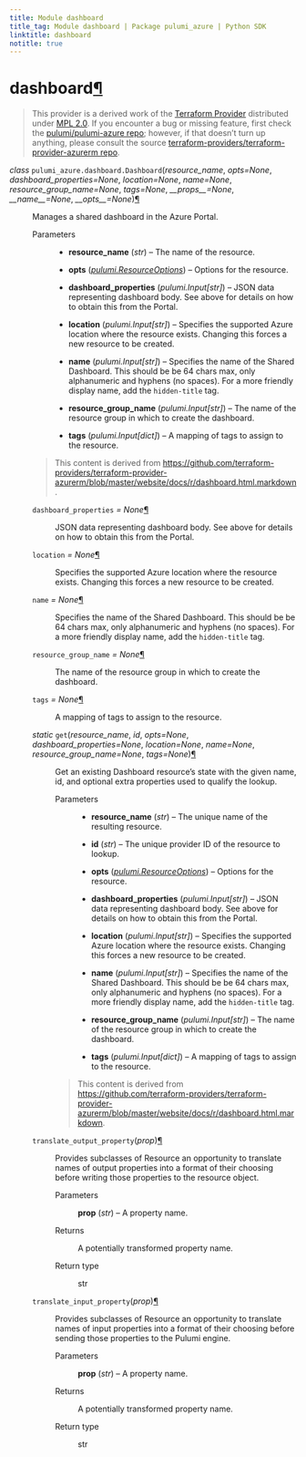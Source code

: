 ```yaml
---
title: Module dashboard
title_tag: Module dashboard | Package pulumi_azure | Python SDK
linktitle: dashboard
notitle: true
---
```


<div class="section" id="dashboard">
<h1>dashboard<a class="headerlink" href="#dashboard" title="Permalink to this headline">¶</a></h1>
<blockquote>
<div><p>This provider is a derived work of the <a class="reference external" href="https://github.com/terraform-providers/terraform-provider-azurerm">Terraform Provider</a> distributed under
<a class="reference external" href="https://www.mozilla.org/en-US/MPL/2.0/">MPL 2.0</a>. If you encounter a bug or missing feature, first check the
<a class="reference external" href="https://github.com/pulumi/pulumi-azure/issues">pulumi/pulumi-azure repo</a>; however, if that doesn’t turn up
anything, please consult the source <a class="reference external" href="https://github.com/terraform-providers/terraform-provider-azurerm/issues">terraform-providers/terraform-provider-azurerm repo</a>.</p>
</div></blockquote>
<span class="target" id="module-pulumi_azure.dashboard"></span><dl class="class">
<dt id="pulumi_azure.dashboard.Dashboard">
<em class="property">class </em><code class="sig-prename descclassname">pulumi_azure.dashboard.</code><code class="sig-name descname">Dashboard</code><span class="sig-paren">(</span><em class="sig-param">resource_name</em>, <em class="sig-param">opts=None</em>, <em class="sig-param">dashboard_properties=None</em>, <em class="sig-param">location=None</em>, <em class="sig-param">name=None</em>, <em class="sig-param">resource_group_name=None</em>, <em class="sig-param">tags=None</em>, <em class="sig-param">__props__=None</em>, <em class="sig-param">__name__=None</em>, <em class="sig-param">__opts__=None</em><span class="sig-paren">)</span><a class="headerlink" href="#pulumi_azure.dashboard.Dashboard" title="Permalink to this definition">¶</a></dt>
<dd><p>Manages a shared dashboard in the Azure Portal.</p>
<dl class="field-list simple">
<dt class="field-odd">Parameters</dt>
<dd class="field-odd"><ul class="simple">
<li><p><strong>resource_name</strong> (<em>str</em>) – The name of the resource.</p></li>
<li><p><strong>opts</strong> (<a class="reference internal" href="../../pulumi/#pulumi.ResourceOptions" title="pulumi.ResourceOptions"><em>pulumi.ResourceOptions</em></a>) – Options for the resource.</p></li>
<li><p><strong>dashboard_properties</strong> (<em>pulumi.Input</em><em>[</em><em>str</em><em>]</em>) – JSON data representing dashboard body. See above for details on how to obtain this from the Portal.</p></li>
<li><p><strong>location</strong> (<em>pulumi.Input</em><em>[</em><em>str</em><em>]</em>) – Specifies the supported Azure location where the resource exists. Changing this forces a new resource to be created.</p></li>
<li><p><strong>name</strong> (<em>pulumi.Input</em><em>[</em><em>str</em><em>]</em>) – Specifies the name of the Shared Dashboard. This should be be 64 chars max, only alphanumeric and hyphens (no spaces). For a more friendly display name, add the <code class="docutils literal notranslate"><span class="pre">hidden-title</span></code> tag.</p></li>
<li><p><strong>resource_group_name</strong> (<em>pulumi.Input</em><em>[</em><em>str</em><em>]</em>) – The name of the resource group in which to
create the dashboard.</p></li>
<li><p><strong>tags</strong> (<em>pulumi.Input</em><em>[</em><em>dict</em><em>]</em>) – A mapping of tags to assign to the resource.</p></li>
</ul>
</dd>
</dl>
<blockquote>
<div><p>This content is derived from <a class="reference external" href="https://github.com/terraform-providers/terraform-provider-azurerm/blob/master/website/docs/r/dashboard.html.markdown">https://github.com/terraform-providers/terraform-provider-azurerm/blob/master/website/docs/r/dashboard.html.markdown</a>.</p>
</div></blockquote>
<dl class="attribute">
<dt id="pulumi_azure.dashboard.Dashboard.dashboard_properties">
<code class="sig-name descname">dashboard_properties</code><em class="property"> = None</em><a class="headerlink" href="#pulumi_azure.dashboard.Dashboard.dashboard_properties" title="Permalink to this definition">¶</a></dt>
<dd><p>JSON data representing dashboard body. See above for details on how to obtain this from the Portal.</p>
</dd></dl>

<dl class="attribute">
<dt id="pulumi_azure.dashboard.Dashboard.location">
<code class="sig-name descname">location</code><em class="property"> = None</em><a class="headerlink" href="#pulumi_azure.dashboard.Dashboard.location" title="Permalink to this definition">¶</a></dt>
<dd><p>Specifies the supported Azure location where the resource exists. Changing this forces a new resource to be created.</p>
</dd></dl>

<dl class="attribute">
<dt id="pulumi_azure.dashboard.Dashboard.name">
<code class="sig-name descname">name</code><em class="property"> = None</em><a class="headerlink" href="#pulumi_azure.dashboard.Dashboard.name" title="Permalink to this definition">¶</a></dt>
<dd><p>Specifies the name of the Shared Dashboard. This should be be 64 chars max, only alphanumeric and hyphens (no spaces). For a more friendly display name, add the <code class="docutils literal notranslate"><span class="pre">hidden-title</span></code> tag.</p>
</dd></dl>

<dl class="attribute">
<dt id="pulumi_azure.dashboard.Dashboard.resource_group_name">
<code class="sig-name descname">resource_group_name</code><em class="property"> = None</em><a class="headerlink" href="#pulumi_azure.dashboard.Dashboard.resource_group_name" title="Permalink to this definition">¶</a></dt>
<dd><p>The name of the resource group in which to
create the dashboard.</p>
</dd></dl>

<dl class="attribute">
<dt id="pulumi_azure.dashboard.Dashboard.tags">
<code class="sig-name descname">tags</code><em class="property"> = None</em><a class="headerlink" href="#pulumi_azure.dashboard.Dashboard.tags" title="Permalink to this definition">¶</a></dt>
<dd><p>A mapping of tags to assign to the resource.</p>
</dd></dl>

<dl class="method">
<dt id="pulumi_azure.dashboard.Dashboard.get">
<em class="property">static </em><code class="sig-name descname">get</code><span class="sig-paren">(</span><em class="sig-param">resource_name</em>, <em class="sig-param">id</em>, <em class="sig-param">opts=None</em>, <em class="sig-param">dashboard_properties=None</em>, <em class="sig-param">location=None</em>, <em class="sig-param">name=None</em>, <em class="sig-param">resource_group_name=None</em>, <em class="sig-param">tags=None</em><span class="sig-paren">)</span><a class="headerlink" href="#pulumi_azure.dashboard.Dashboard.get" title="Permalink to this definition">¶</a></dt>
<dd><p>Get an existing Dashboard resource’s state with the given name, id, and optional extra
properties used to qualify the lookup.</p>
<dl class="field-list simple">
<dt class="field-odd">Parameters</dt>
<dd class="field-odd"><ul class="simple">
<li><p><strong>resource_name</strong> (<em>str</em>) – The unique name of the resulting resource.</p></li>
<li><p><strong>id</strong> (<em>str</em>) – The unique provider ID of the resource to lookup.</p></li>
<li><p><strong>opts</strong> (<a class="reference internal" href="../../pulumi/#pulumi.ResourceOptions" title="pulumi.ResourceOptions"><em>pulumi.ResourceOptions</em></a>) – Options for the resource.</p></li>
<li><p><strong>dashboard_properties</strong> (<em>pulumi.Input</em><em>[</em><em>str</em><em>]</em>) – JSON data representing dashboard body. See above for details on how to obtain this from the Portal.</p></li>
<li><p><strong>location</strong> (<em>pulumi.Input</em><em>[</em><em>str</em><em>]</em>) – Specifies the supported Azure location where the resource exists. Changing this forces a new resource to be created.</p></li>
<li><p><strong>name</strong> (<em>pulumi.Input</em><em>[</em><em>str</em><em>]</em>) – Specifies the name of the Shared Dashboard. This should be be 64 chars max, only alphanumeric and hyphens (no spaces). For a more friendly display name, add the <code class="docutils literal notranslate"><span class="pre">hidden-title</span></code> tag.</p></li>
<li><p><strong>resource_group_name</strong> (<em>pulumi.Input</em><em>[</em><em>str</em><em>]</em>) – The name of the resource group in which to
create the dashboard.</p></li>
<li><p><strong>tags</strong> (<em>pulumi.Input</em><em>[</em><em>dict</em><em>]</em>) – A mapping of tags to assign to the resource.</p></li>
</ul>
</dd>
</dl>
<blockquote>
<div><p>This content is derived from <a class="reference external" href="https://github.com/terraform-providers/terraform-provider-azurerm/blob/master/website/docs/r/dashboard.html.markdown">https://github.com/terraform-providers/terraform-provider-azurerm/blob/master/website/docs/r/dashboard.html.markdown</a>.</p>
</div></blockquote>
</dd></dl>

<dl class="method">
<dt id="pulumi_azure.dashboard.Dashboard.translate_output_property">
<code class="sig-name descname">translate_output_property</code><span class="sig-paren">(</span><em class="sig-param">prop</em><span class="sig-paren">)</span><a class="headerlink" href="#pulumi_azure.dashboard.Dashboard.translate_output_property" title="Permalink to this definition">¶</a></dt>
<dd><p>Provides subclasses of Resource an opportunity to translate names of output properties
into a format of their choosing before writing those properties to the resource object.</p>
<dl class="field-list simple">
<dt class="field-odd">Parameters</dt>
<dd class="field-odd"><p><strong>prop</strong> (<em>str</em>) – A property name.</p>
</dd>
<dt class="field-even">Returns</dt>
<dd class="field-even"><p>A potentially transformed property name.</p>
</dd>
<dt class="field-odd">Return type</dt>
<dd class="field-odd"><p>str</p>
</dd>
</dl>
</dd></dl>

<dl class="method">
<dt id="pulumi_azure.dashboard.Dashboard.translate_input_property">
<code class="sig-name descname">translate_input_property</code><span class="sig-paren">(</span><em class="sig-param">prop</em><span class="sig-paren">)</span><a class="headerlink" href="#pulumi_azure.dashboard.Dashboard.translate_input_property" title="Permalink to this definition">¶</a></dt>
<dd><p>Provides subclasses of Resource an opportunity to translate names of input properties into
a format of their choosing before sending those properties to the Pulumi engine.</p>
<dl class="field-list simple">
<dt class="field-odd">Parameters</dt>
<dd class="field-odd"><p><strong>prop</strong> (<em>str</em>) – A property name.</p>
</dd>
<dt class="field-even">Returns</dt>
<dd class="field-even"><p>A potentially transformed property name.</p>
</dd>
<dt class="field-odd">Return type</dt>
<dd class="field-odd"><p>str</p>
</dd>
</dl>
</dd></dl>

</dd></dl>

</div>
